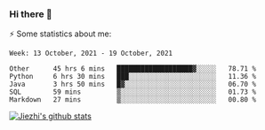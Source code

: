 ### Hi there 👋

⚡ Some statistics about me:


<!--START_SECTION:waka-->
```text
Week: 13 October, 2021 - 19 October, 2021

Other      45 hrs 6 mins   ███████████████████▓░░░░░   78.71 % 
Python     6 hrs 30 mins   ███░░░░░░░░░░░░░░░░░░░░░░   11.36 % 
Java       3 hrs 50 mins   █▓░░░░░░░░░░░░░░░░░░░░░░░   06.70 % 
SQL        59 mins         ▒░░░░░░░░░░░░░░░░░░░░░░░░   01.73 % 
Markdown   27 mins         ▒░░░░░░░░░░░░░░░░░░░░░░░░   00.80 % 
```
<!--END_SECTION:waka-->





[![Jiezhi's github stats](https://github-readme-stats.vercel.app/api?username=Jiezhi&show_icons=true)](https://github.com/Jiezhi/github-readme-stats)

<!--
[![Top Langs](https://github-readme-stats.vercel.app/api/top-langs/?username=Jiezhi&hide=javascript,html)](https://github.com/Jiezhi/github-readme-stats)

**Jiezhi/Jiezhi** is a ✨ _special_ ✨ repository because its `README.md` (this file) appears on your GitHub profile.

Here are some ideas to get you started:

- 🔭 I’m currently working on ...
- 🌱 I’m currently learning ...
- 👯 I’m looking to collaborate on ...
- 🤔 I’m looking for help with ...
- 💬 Ask me about ...
- 📫 How to reach me: ...
- 😄 Pronouns: ...
- ⚡ Fun fact: ...
-->

